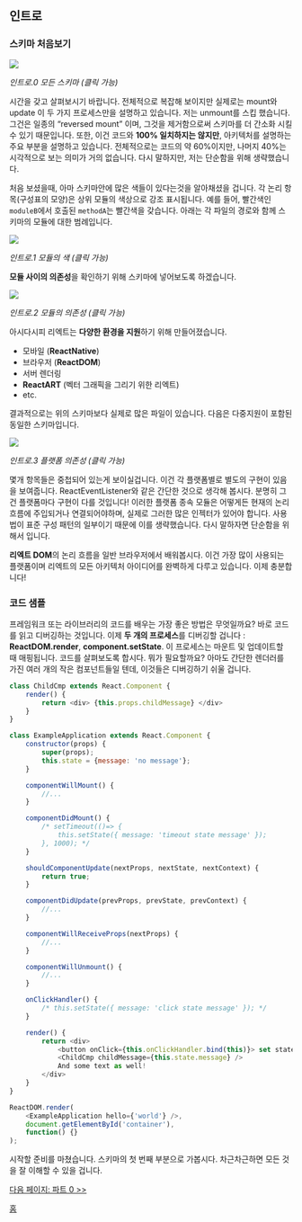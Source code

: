 ## 인트로

### 스키마 처음보기


[![](../images/intro/all-page-stack-reconciler-25-scale.jpg)](../images/intro/all-page-stack-reconciler.svg)

<em>인트로.0 모든 스키마 (클릭 가능)</em>

시간을 갖고 살펴보시기 바랍니다. 전체적으로 복잡해 보이지만 실제로는 mount와 update 이 두 가지 프로세스만을 설명하고 있습니다. 저는 unmount를 스킵 했습니다. 그건은 일종의 “reversed mount” 이며, 그것을 제거함으로써 스키마를 더 간소화 시킬 수 있기 때문입니다. 또한, 이건 코드와 **100% 일치하지는 않지만**, 아키텍처를 설명하는 주요 부분을 설명하고 있습니다. 전체적으로는 코드의 약 60%이지만, 나머지 40%는 시각적으로 보는 의미가 거의 없습니다. 다시 말하지만, 저는 단순함을 위해 생략했습니다.

처음 보셨을때, 아마 스키마안에 많은 색들이 있다는것을 알아채셨을 겁니다. 각 논리 항목(구성표의 모양)은 상위 모듈의 색상으로 강조 표시됩니다. 예를 들어, 빨간색인 `moduleB`에서 호출된 `methodA`는 빨간색을 갖습니다. 아래는 각 파일의 경로와 함께 스키마의 모듈에 대한 범례입니다.

[![](https://rawgit.com/Bogdan-Lyashenko/Under-the-hood-ReactJS/7c2372e1/stack/images/intro/modules-src-path.svg)](https://rawgit.com/Bogdan-Lyashenko/Under-the-hood-ReactJS/7c2372e1/stack/images/intro/modules-src-path.svg)

<em>인트로.1 모듈의 색 (클릭 가능)</em>

**모듈 사이의 의존성**을 확인하기 위해 스키마에 넣어보도록 하겠습니다.

[![](https://rawgit.com/Bogdan-Lyashenko/Under-the-hood-ReactJS/7c2372e1/stack/images/intro/files-scheme.svg)](https://rawgit.com/Bogdan-Lyashenko/Under-the-hood-ReactJS/7c2372e1/stack/images/intro/files-scheme.svg)

<em>인트로.2 모듈의 의존성 (클릭 가능)</em>

아시다시피 리엑트는 **다양한 환경을 지원**하기 위해 만들어졌습니다.
- 모바일 (**ReactNative**)
- 브라우저 (**ReactDOM**)
- 서버 렌더링
- **ReactART** (벡터 그래픽을 그리기 위한 리엑트)
- etc.

결과적으로는 위의 스키마보다 실제로 많은 파일이 있습니다. 다음은 다중지원이 포함된 동일한 스키마입니다.

[![](https://rawgit.com/Bogdan-Lyashenko/Under-the-hood-ReactJS/7c2372e1/stack/images/intro/modules-per-platform-scheme.svg)](https://rawgit.com/Bogdan-Lyashenko/Under-the-hood-ReactJS/7c2372e1/stack/images/intro/modules-per-platform-scheme.svg)

<em>인트로.3 플랫폼 의존성 (클릭 가능)</em>

몇개 항목들은 중첩되어 있는게 보이실겁니다. 이건 각 플랫폼별로 별도의 구현이 있음을 보여줍니다. ReactEventListener와 같은 간단한 것으로 생각해 봅시다. 분명히 그건 플랫폼마다 구현이 다를 것입니다! 이러한 플랫폼 종속 모듈은 어떻게든 현재의 논리 흐름에 주입되거나 연결되어야하며, 실제로 그러한 많은 인젝터가 있어야 합니다. 사용법이 표준 구성 패턴의 일부이기 때문에 이를 생략했습니다. 다시 말하자면 단순함을 위해서 입니다.

**리엑트 DOM**의 논리 흐름을 일반 브라우저에서 배워봅시다. 이건 가장 많이 사용되는 플랫폼이며 리엑트의 모든 아키텍처 아이디어를 완벽하게 다루고 있습니다. 이제 충분합니다!


### 코드 샘플

프레임워크 또는 라이브러리의 코드를 배우는 가장 좋은 방법은 무엇일까요? 바로 코드를 읽고 디버깅하는 것입니다. 이제 **두 개의 프로세스**를 디버깅할 겁니다 : **ReactDOM.render**, **component.setState**. 이 프로세스는 마운트 및 업데이트할 때 매핑됩니다. 코드를 살펴보도록 합시다. 뭐가 필요할까요? 아마도 간단한 렌더러를 가진 여러 개의 작은 컴포넌트들일 텐데, 이것들은 디버깅하기 쉬울 겁니다.

```javascript
class ChildCmp extends React.Component {
    render() {
        return <div> {this.props.childMessage} </div>
    }
}

class ExampleApplication extends React.Component {
    constructor(props) {
        super(props);
        this.state = {message: 'no message'};
    }

    componentWillMount() {
        //...
    }

    componentDidMount() {
        /* setTimeout(()=> {
            this.setState({ message: 'timeout state message' });
        }, 1000); */
    }

    shouldComponentUpdate(nextProps, nextState, nextContext) {
        return true;
    }

    componentDidUpdate(prevProps, prevState, prevContext) {
        //...
    }

    componentWillReceiveProps(nextProps) {
        //...
    }

    componentWillUnmount() {
        //...
    }

    onClickHandler() {
        /* this.setState({ message: 'click state message' }); */
    }

    render() {
        return <div>
            <button onClick={this.onClickHandler.bind(this)}> set state button </button>
            <ChildCmp childMessage={this.state.message} />
            And some text as well!
        </div>
    }
}

ReactDOM.render(
    <ExampleApplication hello={'world'} />,
    document.getElementById('container'),
    function() {}
);
```

시작할 준비를 마쳤습니다. 스키마의 첫 번째 부분으로 가봅시다. 차근차근하면 모든 것을 잘 이해할 수 있을 겁니다. 

[다음 페이지: 파트 0 >>](./Part-0.md)


[홈](../../README.md)
